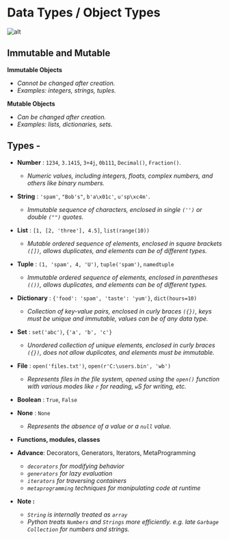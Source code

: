 # Data Types / Object Types 

![alt](https://techaid24.com/wp-content/uploads/2020/09/Data-Types-In-Python.png)

## Immutable and Mutable

**Immutable Objects**
- *Cannot be changed after creation.*
- *Examples: integers, strings, tuples.*

**Mutable Objects**
- *Can be changed after creation.*
- *Examples: lists, dictionaries, sets.*

## Types -
- **Number** : `1234`, `3.1415`, `3+4j`, `0b111`, `Decimal()`, `Fraction()`.
    - *Numeric values, including integers, floats, complex numbers, and others like binary numbers.*

- **String** :  `'spam'`, `"Bob's"`, `b'a\x01c'`, 
`u'sp\xc4m'`.
    - *Immutable sequence of characters, enclosed in single `('')` or double `("")` quotes.*

- **List** : `[1, [2, 'three'], 4.5]`, `list(range(10))`
    - *Mutable ordered sequence of elements, enclosed in square brackets `([])`, allows duplicates, and elements can be of different types.*

- **Tuple** : `(1, 'spam', 4, 'U')`, `tuple('spam')`, `namedtuple`
    - *Immutable ordered sequence of elements, enclosed in parentheses `(())`, allows duplicates, and elements can be of different types.*

- **Dictionary** : `{'food': 'spam', 'taste': 'yum'}`, `dict(hours=10)`
    -   *Collection of key-value pairs, enclosed in curly braces `({})`, keys must be unique and immutable, values can be of any data type.*

- **Set** : `set('abc')`, `{'a', 'b', 'c'}`
    - *Unordered collection of unique elements, enclosed in curly braces `({})`, does not allow duplicates, and elements must be immutable.*

- **File** : `open('files.txt')`, `open(r'C:\users.bin', 'wb')`
    - *Represents files in the file system, opened using the `open()` function with various modes like `r` for reading, `w`S for writing, etc.*

- **Boolean** : `True`, `False`

- **None** : `None`
    - *Represents the absence of a value or a `null` value.*

- **Functions, modules, classes**

- **Advance**: Decorators, Generators, Iterators, MetaProgramming
    - *`decorators` for modifying behavior*
    - *`generators` for lazy evaluation*
    - *`iterators` for traversing containers*
    - *`metaprogramming` techniques for manipulating code at runtime*

- **Note :**
    - *`String` is internally treated as `array`*
    - *Python treats `Numbers` and `Strings` more efficiently. e.g. late `Garbage Collection` for numbers and strings.*